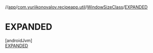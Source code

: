 //[app](../../../../index.md)/[com.yuriikonovalov.recipeapp.util](../../index.md)/[WindowSizeClass](../index.md)/[EXPANDED](index.md)

# EXPANDED

[androidJvm]\
[EXPANDED](index.md)
